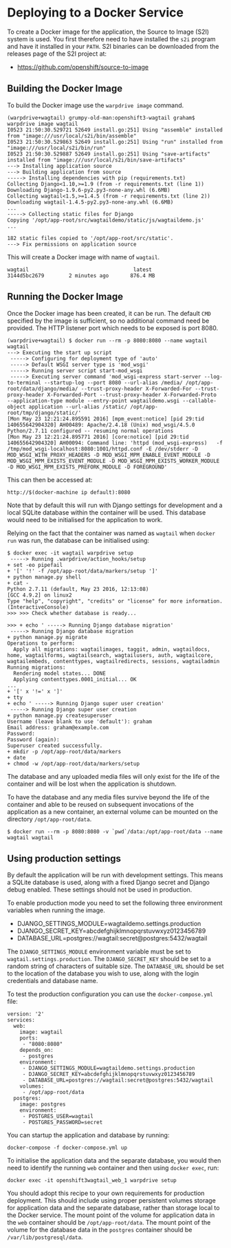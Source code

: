 # Deploying to a Docker Service

To create a Docker image for the application, the Source to Image (S2I) system is used. You first therefore need to have installed the ``s2i`` program and have it installed in your ``PATH``. S2I binaries can be downloaded from the releases page of the S2I project at:

* https://github.com/openshift/source-to-image

## Building the Docker Image

To build the Docker image use the ``warpdrive image`` command.

```
(warpdrive+wagtail) grumpy-old-man:openshift3-wagtail graham$ warpdrive image wagtail
I0523 21:50:30.529721 52649 install.go:251] Using "assemble" installed from "image:///usr/local/s2i/bin/assemble"
I0523 21:50:30.529863 52649 install.go:251] Using "run" installed from "image:///usr/local/s2i/bin/run"
I0523 21:50:30.529887 52649 install.go:251] Using "save-artifacts" installed from "image:///usr/local/s2i/bin/save-artifacts"
---> Installing application source
---> Building application from source
-----> Installing dependencies with pip (requirements.txt)
Collecting Django<1.10,>=1.9 (from -r requirements.txt (line 1))
Downloading Django-1.9.6-py2.py3-none-any.whl (6.6MB)
Collecting wagtail<1.5,>=1.4.5 (from -r requirements.txt (line 2))
Downloading wagtail-1.4.5-py2.py3-none-any.whl (6.6MB)
...
-----> Collecting static files for Django
Copying '/opt/app-root/src/wagtaildemo/static/js/wagtaildemo.js'
...

182 static files copied to '/opt/app-root/src/static'.
---> Fix permissions on application source
```

This will create a Docker image with name of ``wagtail``.

```
wagtail                                  latest              3144d5bc2679        2 minutes ago       876.4 MB
```

## Running the Docker Image

Once the Docker image has been created, it can be run. The default ``CMD`` specified by the image is sufficient, so no additional command need be provided. The HTTP listener port which needs to be exposed is port 8080.

```
(warpdrive+wagtail) $ docker run --rm -p 8080:8080 --name wagtail wagtail
---> Executing the start up script
 -----> Configuring for deployment type of 'auto'
 -----> Default WSGI server type is 'mod_wsgi'
 -----> Running server script start-mod_wsgi
 -----> Executing server command 'mod_wsgi-express start-server --log-to-terminal --startup-log --port 8080 --url-alias /media/ /opt/app-root/data/django/media/ --trust-proxy-header X-Forwarded-For --trust-proxy-header X-Forwarded-Port --trust-proxy-header X-Forwarded-Proto  --application-type module --entry-point wagtaildemo.wsgi --callable-object application --url-alias /static/ /opt/app-root/tmp/django/static/'
[Mon May 23 12:21:24.895591 2016] [mpm_event:notice] [pid 29:tid 140655642904320] AH00489: Apache/2.4.18 (Unix) mod_wsgi/4.5.0 Python/2.7.11 configured -- resuming normal operations
[Mon May 23 12:21:24.895771 2016] [core:notice] [pid 29:tid 140655642904320] AH00094: Command line: 'httpd (mod_wsgi-express)   -f /tmp/mod_wsgi-localhost:8080:1001/httpd.conf -E /dev/stderr -D MOD_WSGI_WITH_PROXY_HEADERS -D MOD_WSGI_MPM_ENABLE_EVENT_MODULE -D MOD_WSGI_MPM_EXISTS_EVENT_MODULE -D MOD_WSGI_MPM_EXISTS_WORKER_MODULE -D MOD_WSGI_MPM_EXISTS_PREFORK_MODULE -D FOREGROUND'
```

This can then be accessed at:

```
http://$(docker-machine ip default):8080
```

Note that by default this will run with Django settings for development and a local SQLite database within the container will be used. This database would need to be initialised for the application to work.

Relying on the fact that the container was named as ``wagtail`` when ``docker run`` was run, the database can be initialised using:

```
$ docker exec -it wagtail warpdrive setup
 -----> Running .warpdrive/action_hooks/setup
+ set -eo pipefail
+ '[' '!' -f /opt/app-root/data/markers/setup ']'
+ python manage.py shell
+ cat -
Python 2.7.11 (default, May 23 2016, 12:13:08)
[GCC 4.9.2] on linux2
Type "help", "copyright", "credits" or "license" for more information.
(InteractiveConsole)
>>> >>> Check whether database is ready...

>>> + echo ' -----> Running Django database migration'
 -----> Running Django database migration
+ python manage.py migrate
Operations to perform:
  Apply all migrations: wagtailimages, taggit, admin, wagtaildocs, home, wagtailforms, wagtailsearch, wagtailusers, auth, wagtailcore, wagtailembeds, contenttypes, wagtailredirects, sessions, wagtailadmin
Running migrations:
  Rendering model states... DONE
  Applying contenttypes.0001_initial... OK
...
+ '[' x '!=' x ']'
+ tty
+ echo ' -----> Running Django super user creation'
 -----> Running Django super user creation
+ python manage.py createsuperuser
Username (leave blank to use 'default'): graham
Email address: graham@example.com
Password:
Password (again):
Superuser created successfully.
+ mkdir -p /opt/app-root/data/markers
+ date
+ chmod -w /opt/app-root/data/markers/setup
```

The database and any uploaded media files will only exist for the life of the container and will be lost when the application is shutdown.

To have the database and any media files survive beyond the life of the container and able to be reused on subsequent invocations of the application as a new container, an external volume can be mounted on the directory ``/opt/app-root/data``.

```
$ docker run --rm -p 8080:8080 -v `pwd`/data:/opt/app-root/data --name wagtail wagtail
```

## Using production settings

By default the application will be run with development settings. This means a SQLite database is used, along with a fixed Django secret and Django debug enabled. These settings should not be used in production.

To enable production mode you need to set the following three environment variables when running the image.

* DJANGO_SETTINGS_MODULE=wagtaildemo.settings.production
* DJANGO_SECRET_KEY=abcdefghijklmnopqrstuvwxyz0123456789
* DATABASE_URL=postgres://wagtail:secret@postgres:5432/wagtail

The ``DJANGO_SETTINGS_MODULE`` environment variable must be set to ``wagtail.settings.production``. The ``DJANGO_SECRET_KEY`` should be set to a random string of characters of suitable size. The ``DATABASE_URL`` should be set to the location of the database you wish to use, along with the login credentials and database name.

To test the production configuration you can use the ``docker-compose.yml`` file:

```
version: '2'
services:
  web:
    image: wagtail
    ports:
     - "8080:8080"
    depends_on:
     - postgres
    environment:
     - DJANGO_SETTINGS_MODULE=wagtaildemo.settings.production
     - DJANGO_SECRET_KEY=abcdefghijklmnopqrstuvwxyz0123456789
     - DATABASE_URL=postgres://wagtail:secret@postgres:5432/wagtail
    volumes:
     - /opt/app-root/data
  postgres:
    image: postgres
    environment:
     - POSTGRES_USER=wagtail
     - POSTGRES_PASSWORD=secret
```

You can startup the application and database by running:

```
docker-compose -f docker-compose.yml up
```

To initialise the application data and the separate database, you would then need to identify the running ``web`` container and then using ``docker exec``, run:

```
docker exec -it openshift3wagtail_web_1 warpdrive setup
```

You should adopt this recipe to your own requirements for production deployment. This should include using proper persistent volumes storage for application data and the separate database, rather than storage local to the Docker service. The mount point of the volume for application data in the ``web`` container should be ``/opt/app-root/data``. The mount point of the volume for the database data in the ``postgres`` container should be ``/var/lib/postgresql/data``.